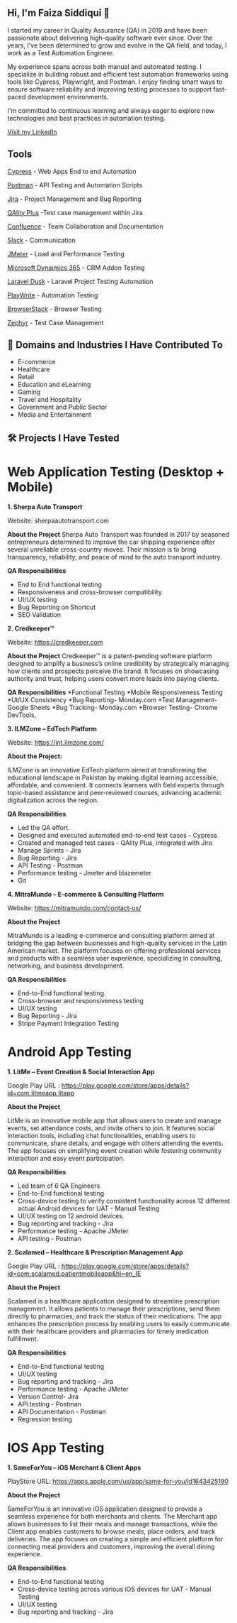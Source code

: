 
## Hi, I'm Faiza Siddiqui 👋

I started my career in Quality Assurance (QA) in 2019 and have been passionate about delivering high-quality software ever since. Over the years, I've been determined to grow and evolve in the QA field, and today, I work as a Test Automation Engineer.

My experience spans across both manual and automated testing. I specialize in building robust and efficient test automation frameworks using tools like Cypress, Playwright, and Postman. I enjoy finding smart ways to ensure software reliability and improving testing processes to support fast-paced development environments.

I'm committed to continuous learning and always eager to explore new technologies and best practices in automation testing.

<a href="https://www.linkedin.com/in/faiza-siddiqui-415284100/" target="_blank">Visit my LinkedIn</a>

## Tools

<a href="https://www.cypress.io/" target="_blank">Cypress</a> - Web Apps End to end Automation

<a href="https://www.postman.com/" target="_blank">Postman</a> - API Testing and Automation Scripts

<a href="https://www.atlassian.com/software/jira">Jira</a> - Project Management and Bug Reporting

<a href="https://marketplace.atlassian.com/apps/1223344/qality-plus-test-management-for-jira?tab=overview&hosting=cloud">QAlity Plus</a>  -Test case management within Jira

<a href="https://www.atlassian.com/software/jira">Confluence</a> -  Team Collaboration and Documentation


<a href="https://www.atlassian.com/software/jira">Slack</a> -   Communication


<a href="https://www.atlassian.com/software/jira">JMeter</a> -  Load and Performance Testing

<a href="https://www.atlassian.com/software/jira">Microsoft Dynaimics 365</a> -   CRM Addon Testing

<a href="https://www.atlassian.com/software/jira">Laravel Dusk</a> -   Laravel Project Testing Automation 

<a href="https://www.atlassian.com/software/jira">PlayWrite</a> -   Automation Testing

<a href="https://www.atlassian.com/software/jira">BrowserStack</a> -   Browser Testing

<a href="https://www.atlassian.com/software/jira">Zephyr</a> -   Test Case Management

## 🧩 Domains and Industries I Have Contributed To

* E-commerce
* Healthcare
* Retail
* Education and eLearning
* Gaming
* Travel and Hospitality
* Government and Public Sector
* Media and Entertainment

## 🛠️ Projects I Have Tested

# Web Application Testing (Desktop + Mobile)

**1. Sherpa Auto Transport**

 Website: sherpaautotransport.com
 
**About the Project**
Sherpa Auto Transport was founded in 2017 by seasoned entrepreneurs determined to improve the car shipping experience after several unreliable cross-country moves. Their mission is to bring transparency, reliability, and peace of mind to the auto transport industry.

**QA Responsibilities**

* End to End functional testing
* Responsiveness and cross-browser compatibility
* UI/UX testing
* Bug Reporting on Shortcut
* SEO Validation

**2. Credkeeper™**

Website: https://credkeeper.com
 
**About the Project**
 Credkeeper™ is a patent-pending software platform designed to amplify a business’s online credibility by strategically managing how clients and prospects perceive the brand. It focuses on showcasing authority and trust, helping users convert more leads into paying clients.
 
**QA Responsibilities**
*Functional Testing
*Mobile Responsiveness Testing
*UI/UX Consistency
*Bug Reporting- Monday.com
*Test Management-  Google Sheets
*Bug Tracking- Monday.com
*Browser Testing- Chrome DevTools, 

**3. ILMZone – EdTech Platform**

 Website: https://int.ilmzone.com/
 
**About the Project:**

 ILMZone is an innovative EdTech platform aimed at transforming the educational landscape in Pakistan by making digital learning accessible, affordable, and convenient. It connects learners with field experts through topic-based assistance and peer-reviewed courses, advancing academic digitalization across the region.
 
**QA Responsibilities**

* Led the QA effort.
* Designed and executed automated end-to-end test cases - Cypress
* Created and managed test cases - QAlity Plus, integrated with Jira
* Manage Sprints - Jira
* Bug Reporting - Jira
* API Testing - Postman
* Performance testing - Jmeter and blazemeter
* Git

**4. MitraMundo – E-commerce & Consulting Platform**

Website: https://mitramundo.com/contact-us/

**About the Project**

MitraMundo is a leading e-commerce and consulting platform aimed at bridging the gap between businesses and high-quality services in the Latin American market. The platform focuses on offering professional services and products with a seamless user experience, specializing in consulting, networking, and business development.

**QA Responsibilities**

* End-to-End functional testing.
* Cross-browser and responsiveness testing
* UI/UX testing
* Bug Reporting - Jira
* Stripe Payment Integration Testing

# Android App Testing

**1. LitMe – Event Creation & Social Interaction App**

Google Play URL : https://play.google.com/store/apps/details?id=com.litmeapp.litapp

**About the Project**

LitMe is an innovative mobile app that allows users to create and manage events, set attendance costs, and invite others to join. It features social interaction tools, including chat functionalities, enabling users to communicate, share details, and engage with others attending the events. The app focuses on simplifying event creation while fostering community interaction and easy event participation.

**QA Responsibilities**

* Led team of 6 QA Engineers
* End-to-End functional testing
* Cross-device testing to verify consistent functionality across 12 different actual Android devices for UAT - Manual Testing
* UI/UX testing on 12 android devices.
* Bug reporting and tracking - Jira
* Performance testing - Apache JMeter
* API testing - Postman

**2. Scalamed – Healthcare & Prescription Management App**

Google Play URL : https://play.google.com/store/apps/details?id=com.scalamed.patientmobileapp&hl=en_IE

**About the Project**

Scalamed is a healthcare application designed to streamline prescription management. It allows patients to manage their prescriptions, send them directly to pharmacies, and track the status of their medications. The app enhances the prescription process by enabling users to easily communicate with their healthcare providers and pharmacies for timely medication fulfillment.

**QA Responsibilities**

* End-to-End functional testing
* UI/UX testing
* Bug reporting and tracking - Jira
* Performance testing - Apache JMeter
* Version Control- Jira
* API testing  - Postman
* API Documentation  - Postman
* Regression testing 

# IOS App Testing

**1. SameForYou – iOS Merchant & Client Apps**

PlayStore URL: https://apps.apple.com/us/app/same-for-you/id1643425190

**About the Project**

SameForYou is an innovative iOS application designed to provide a seamless experience for both merchants and clients. The Merchant app allows businesses to list their meals and manage transactions, while the Client app enables customers to browse meals, place orders, and track deliveries. The app focuses on creating a simple and efficient platform for connecting meal providers and customers, improving the overall dining experience.

**QA Responsibilities**

* End-to-End functional testing
* Cross-device testing across various iOS devices for UAT - Manual Testing
* UI/UX testing
* Bug reporting and tracking - Jira






<!--

**Faiza1501/Faiza1501** is a ✨ _special_ ✨ repository because its `README.md` (this file) appears on your GitHub profile.

Here are some ideas to get you started:

- 🔭 I’m currently working on ...
- 🌱 I’m currently learning ...
- 👯 I’m looking to collaborate on ...
- 🤔 I’m looking for help with ...
- 💬 Ask me about ...
- 📫 How to reach me: ...
- 😄 Pronouns: ...
- ⚡ Fun fact: ...
-->
